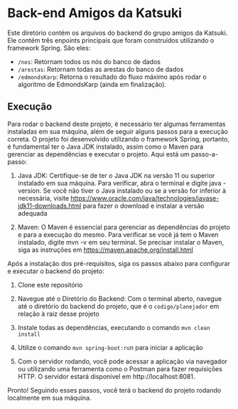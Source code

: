 # Back-end Amigos da Katsuki

Este diretório contém os arquivos do backend do grupo amigos da Katsuki. Ele contém três enpoints principais que foram construídos utilizando o framework Spring. São eles:

- `/nos`: Retornam todos os nós do banco de dados
- `/arestas`: Retornam todas as arestas do banco de dados
- `/edmondsKarp`: Retorna o resultado do fluxo máximo após rodar o algoritmo de EdmondsKarp (ainda em finalização).

## Execução

Para rodar o backend deste projeto, é necessário ter algumas ferramentas instaladas em sua máquina, além de seguir alguns passos para a execução correta. O projeto foi desenvolvido utilizando o framework Spring, portanto, é fundamental ter o Java JDK instalado, assim como o Maven para gerenciar as dependências e executar o projeto. Aqui está um passo-a-passo:

1. Java JDK: Certifique-se de ter o Java JDK na versão 11 ou superior instalado em sua máquina. Para verificar, abra o terminal e digite java -version. Se você não tiver o Java instalado ou se a versão for inferior à necessária, visite https://www.oracle.com/java/technologies/javase-jdk11-downloads.html para fazer o download e instalar a versão adequada

2. Maven: O Maven é essencial para gerenciar as dependências do projeto e para a execução do mesmo. Para verificar se você já tem o Maven instalado, digite mvn -v em seu terminal. Se precisar instalar o Maven, siga as instruções em https://maven.apache.org/install.html

Após a instalação dos pré-requisitos, siga os passos abaixo para configurar e executar o backend do projeto:

1. Clone este repositório

2. Navegue até o Diretório do Backend: Com o terminal aberto, navegue até o diretório do backend do projeto, que é o `codigo/planejador` em relação à raiz desse projeto

3. Instale todas as dependências, executando o comando `mvn clean install`

4. Utilize o comando `mvn spring-boot:ru`n para iniciar a aplicação

5. Com o servidor rodando, você pode acessar a aplicação via navegador ou utilizando uma ferramenta como o Postman para fazer requisições HTTP. O servidor estará disponível em http://localhost:8081.

Pronto! Seguindo esses passos, você terá o backend do projeto rodando localmente em sua máquina.